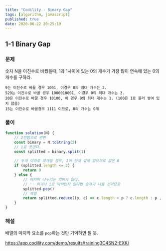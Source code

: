 ```yaml
---
title: "Codility - Binary Gap"
tags: [algorithm, javascript]
published: true
date: 2020-06-22 20:25:19
---
```


## 1-1 Binary Gap

### 문제

숫자 N을 이진수로 바꿨을때, 1과 1사이에 있는 0의 개수가 가장 많이 연속해 있는 0의 개수를 구하라.

```
9는 이진수로 바꿀 경우 1001, 이경우 0의 최대 개수는 2.
529는 이진수로 바꿀 경우 1000010001, 이경우 0의 최대 개수는 3.
20은 이진수로 바꿀 경우 10100, 이 경우 0의 최대 개수는 1. (100은 1로 둘러 쌓여 있지 않음)
15는 이진수로 바꿀경우 1111 이므로, 0의 개수는 0개
```

### 풀이

```javascript
function solution(N) {
    // 2진법으로 변환
    const binary = N.toString(2)
    // 1로 쪼갠다.
    const splitted = binary.split(1)
    
    // 두개 이하로 쪼개질 경우, 1이 한개 밖에 없으므로 값은 0
    if (splitted.length <= 2) {
        return 0
    } else {
        // 마지막 나누기는 의미가 없다. 
        // '' 이거나 1로 막혀있지 않다면 숫자가 나올 것이므로
        splitted.pop()
        // 제일 
        return splitted.reduce((p, c) => c.length > p ? c.length : p , 0)
    }
}
```

### 해설

배열의 마지막 요소를 `pop`하는 것만 기억하면 될 듯.

https://app.codility.com/demo/results/training3C4SN2-EXK/